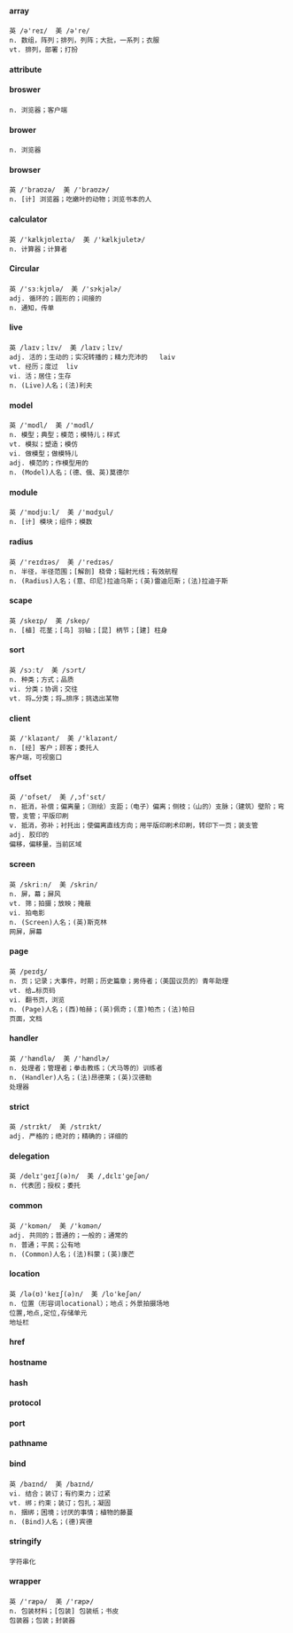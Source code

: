 #### array
    英 /ə'reɪ/  美 /ə're/
    n. 数组，阵列；排列，列阵；大批，一系列；衣服
    vt. 排列，部署；打扮

#### attribute 

#### broswer
    n. 浏览器；客户端

#### brower
    n. 浏览器

#### browser
    英 /'braʊzə/  美 /'braʊzɚ/
    n. [计] 浏览器；吃嫩叶的动物；浏览书本的人

#### calculator
    英 /'kælkjʊleɪtə/  美 /'kælkjuletɚ/
    n. 计算器；计算者

#### Circular
    英 /'sɜːkjʊlə/  美 /'sɝkjəlɚ/
    adj. 循环的；圆形的；间接的
    n. 通知，传单

#### live
    英 /laɪv；lɪv/  美 /laɪv；lɪv/
    adj. 活的；生动的；实况转播的；精力充沛的   laiv
    vt. 经历；度过  liv
    vi. 活；居住；生存
    n. (Live)人名；(法)利夫
    
#### model
    英 /'mɒdl/  美 /'mɑdl/
    n. 模型；典型；模范；模特儿；样式
    vt. 模拟；塑造；模仿
    vi. 做模型；做模特儿
    adj. 模范的；作模型用的
    n. (Model)人名；(德、俄、英)莫德尔
    
#### module
    英 /'mɒdjuːl/  美 /'mɑdʒul/ 
    n. [计] 模块；组件；模数

#### radius
    英 /'reɪdɪəs/  美 /'redɪəs/
    n. 半径，半径范围；[解剖] 桡骨；辐射光线；有效航程
    n. (Radius)人名；(意、印尼)拉迪乌斯；(英)雷迪厄斯；(法)拉迪于斯

#### scape
    英 /skeɪp/  美 /skep/
    n. [植] 花茎；[鸟] 羽轴；[昆] 柄节；[建] 柱身

#### sort
    英 /sɔːt/  美 /sɔrt/
    n. 种类；方式；品质
    vi. 分类；协调；交往
    vt. 将…分类；将…排序；挑选出某物

#### client
    英 /'klaɪənt/  美 /'klaɪənt/ 
    n. [经] 客户；顾客；委托人
    客户端，可视窗口

#### offset
    英 /'ɒfset/  美 /,ɔf'sɛt/
    n. 抵消，补偿；偏离量；（测绘）支距；（电子）偏离；侧枝；（山的）支脉；（建筑）壁阶；弯管，支管；平版印刷
    v. 抵消，弥补；衬托出；使偏离直线方向；用平版印刷术印刷，转印下一页；装支管
    adj. 胶印的
    偏移，偏移量，当前区域

#### screen
    英 /skriːn/  美 /skrin/
    n. 屏，幕；屏风
    vt. 筛；拍摄；放映；掩蔽
    vi. 拍电影
    n. (Screen)人名；(英)斯克林
    网屏，屏幕

#### page
    英 /peɪdʒ/ 
    n. 页；记录；大事件，时期；历史篇章；男侍者；（美国议员的）青年助理
    vt. 给…标页码
    vi. 翻书页，浏览
    n. (Page)人名；(西)帕赫；(英)佩奇；(意)帕杰；(法)帕日
    页面，文档

#### handler
    英 /'hændlə/  美 /'hændlɚ/
    n. 处理者；管理者；拳击教练；（犬马等的）训练者
    n. (Handler)人名；(法)昂德莱；(英)汉德勒
    处理器

#### strict
    英 /strɪkt/  美 /strɪkt/
    adj. 严格的；绝对的；精确的；详细的

#### delegation
    英 /delɪ'geɪʃ(ə)n/  美 /,dɛlɪ'ɡeʃən/
    n. 代表团；授权；委托

#### common
    英 /'kɒmən/  美 /'kɑmən/
    adj. 共同的；普通的；一般的；通常的
    n. 普通；平民；公有地
    n. (Common)人名；(法)科蒙；(英)康芒

#### location
    英 /lə(ʊ)'keɪʃ(ə)n/  美 /lo'keʃən/
    n. 位置（形容词locational）；地点；外景拍摄场地
    位置,地点,定位,存储单元
    地址栏

#### href

#### hostname

#### hash

#### protocol

#### port

#### pathname

#### bind
    英 /baɪnd/  美 /baɪnd/
    vi. 结合；装订；有约束力；过紧
    vt. 绑；约束；装订；包扎；凝固
    n. 捆绑；困境；讨厌的事情；植物的藤蔓
    n. (Bind)人名；(德)宾德

#### stringify
    字符串化

#### wrapper
    英 /'ræpə/  美 /'ræpɚ/
    n. 包装材料；[包装] 包装纸；书皮
    包装器；包装；封装器
